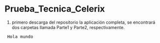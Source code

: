 # Prueba_Tecnica_Celerix

1. primero descarga del repositorio la aplicación completa, se encontrará dos carpetas llamada Parte1 y Parte2, respectivamente.

<pre> Hola mundo </pre>